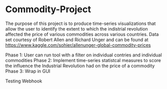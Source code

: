 # Commodity-Project
The purpose of this project is to produce time-series visualizations that allow the user to identify the extent to which the indistrial revolution affected the price of various commodities across various countries.
Data set courtesy of Robert Allen and Richard Unger and can be found at https://www.kaggle.com/sohier/allenunger-global-commodity-prices

Phase 1: User can run tool with a filter on individual contries and individual commodities
Phase 2: Implement time-series statistcal measures to score the influence the Industrial Revolution had on the price of a              commodity
Phase 3: Wrap in GUI


Testing Webhook
